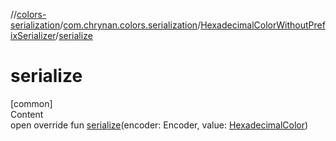 //[colors-serialization](../../../index.md)/[com.chrynan.colors.serialization](../index.md)/[HexadecimalColorWithoutPrefixSerializer](index.md)/[serialize](serialize.md)



# serialize  
[common]  
Content  
open override fun [serialize](serialize.md)(encoder: Encoder, value: [HexadecimalColor](../../../../colors-core/colors-core/com.chrynan.colors/-hexadecimal-color/index.md))  



